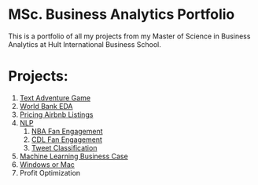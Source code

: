 # MSc. Business Analytics Portfolio

This is a portfolio of all my projects from my Master of Science in Business Analytics at Hult International Business School.

# Projects:
1. [Text Adventure Game](https://github.com/JackDaoud/Hult_Portfolio/tree/main/Text_Adventure_Game)
2. [World Bank EDA](https://github.com/JackDaoud/Hult_Portfolio/tree/main/World_Bank_EDA)
3. [Pricing Airbnb Listings](https://github.com/JackDaoud/Hult_Portfolio/tree/main/Pricing_Airbnb_Listings)
4. [NLP](https://github.com/JackDaoud/Hult_Portfolio/tree/main/NLP)
    1. [NBA Fan Engagement](https://github.com/JackDaoud/Hult_Portfolio/tree/main/NLP/NBA_Fan_Engagement)
    2. [CDL Fan Engagement](https://github.com/JackDaoud/Hult_Portfolio/tree/main/NLP/CDL_Fan_Engagement_on_Twitter)
    3. [Tweet Classification](https://github.com/JackDaoud/Hult_Portfolio/tree/main/NLP/Tweet_Classification_Model)
5. [Machine Learning Business Case](https://github.com/JackDaoud/Hult_Portfolio/tree/main/ML_Business_Case)
6. [Windows or Mac](https://github.com/JackDaoud/Hult_Portfolio/tree/main/Windows_or_Mac)
7. Profit Optimization
